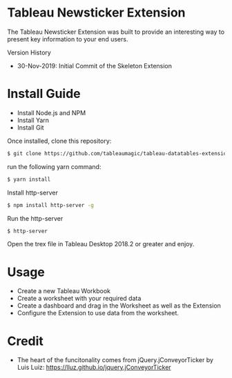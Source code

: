 # Tableau Newsticker Extension

The Tableau Newsticker Extension was built to provide an interesting way to present key information to your end users.

Version History
- 30-Nov-2019: Initial Commit of the Skeleton Extension

# Install Guide
- Install Node.js and NPM
- Install Yarn
- Install Git

Once installed, clone this repository:
```sh
$ git clone https://github.com/tableaumagic/tableau-datatables-extension.git
```
run the following yarn command:
```sh
$ yarn install
```

Install http-server
```sh
$ npm install http-server -g
```

Run the http-server
```sh
$ http-server
```

Open the trex file in Tableau Desktop 2018.2 or greater and enjoy.

# Usage

- Create a new Tableau Workbook
- Create a worksheet with your required data
- Create a dashboard and drag in the Worksheet as well as the Extension
- Configure the Extension to use data from the worksheet.

# Credit

- The heart of the funcitonality comes from jQuery.jConveyorTicker by Luis Luiz: https://lluz.github.io/jquery.jConveyorTicker
